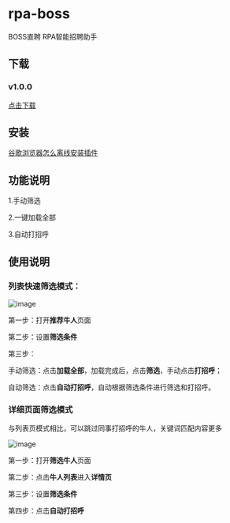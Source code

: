 # rpa-boss
BOSS直聘 RPA智能招聘助手
## 下载
### v1.0.0
[点击下载](https://github.com/browserplugin/rpa-boss/releases/download/1.0.0/rpa-boss-chrome-extension_v1.0.0.zip)
## 安装
[谷歌浏览器怎么离线安装插件](https://jingyan.baidu.com/article/d169e186966d14026711d85a.html)
## 功能说明
1.手动筛选

2.一键加载全部

3.自动打招呼
## 使用说明
### 列表快速筛选模式：
![image](https://raw.githubusercontent.com/browserplugin/rpa-boss/main/images/introduction_1.png)

第一步：打开**推荐牛人**页面

第二步：设置**筛选条件**

第三步：

  手动筛选：点击**加载全部**，加载完成后，点击**筛选**，手动点击**打招呼**；
  
  自动筛选：点击**自动打招呼**，自动根据筛选条件进行筛选和打招呼。
  
### 详细页面筛选模式
与列表页模式相比，可以跳过同事打招呼的牛人，关键词匹配内容更多

![image](https://raw.githubusercontent.com/browserplugin/rpa-boss/main/images/introduction_2.png)

第一步：打开**筛选牛人**页面

第二步：点击**牛人列表**进入**详情页**

第三步：设置**筛选条件**

第四步：点击**自动打招呼**

